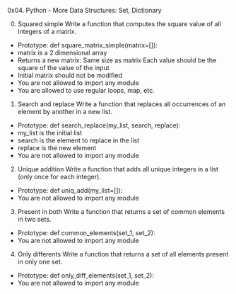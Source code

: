 0x04. Python - More Data Structures: Set, Dictionary

0. Squared simple
Write a function that computes the square value of all integers of a matrix.

- Prototype: def square_matrix_simple(matrix=[]):
- matrix is a 2 dimensional array
- Returns a new matrix:
    Same size as matrix
    Each value should be the square of the value of the input
- Initial matrix should not be modified
- You are not allowed to import any module
- You are allowed to use regular loops, map, etc.

1. Search and replace
Write a function that replaces all occurrences of an element by another in a new list.

- Prototype: def search_replace(my_list, search, replace):
- my_list is the initial list
- search is the element to replace in the list
- replace is the new element
- You are not allowed to import any module

2. Unique addition
Write a function that adds all unique integers in a list (only once for each integer).

- Prototype: def uniq_add(my_list=[]):
- You are not allowed to import any module

3. Present in both
Write a function that returns a set of common elements in two sets.

- Prototype: def common_elements(set_1, set_2):
- You are not allowed to import any module

4. Only differents
Write a function that returns a set of all elements present in only one set.

- Prototype: def only_diff_elements(set_1, set_2):
- You are not allowed to import any module
